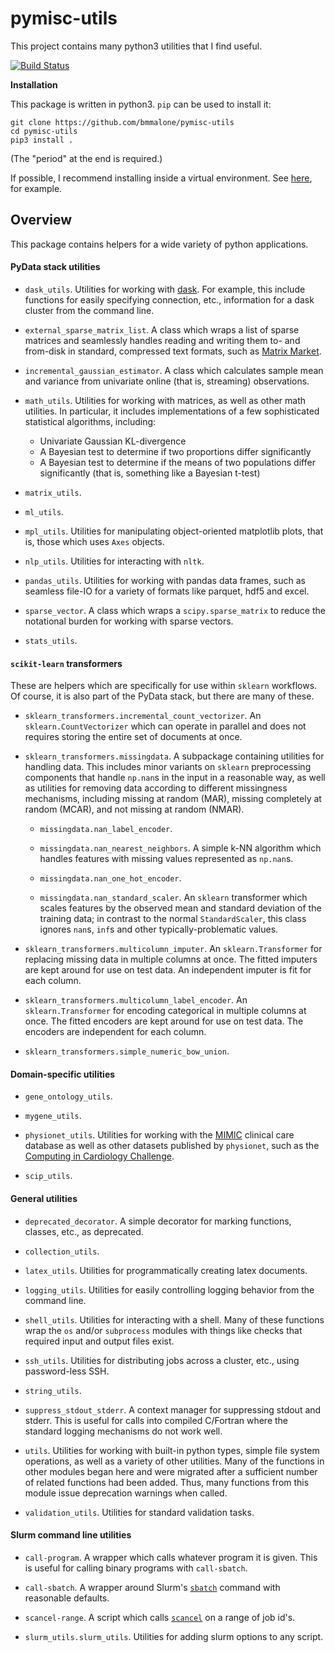 # pymisc-utils
This project contains many python3 utilities that I find useful.

[![Build Status](https://travis-ci.org/bmmalone/pymisc-utils.svg?branch=dev)](https://travis-ci.org/bmmalone/pymisc-utils)

**Installation**

This package is written in python3. `pip` can be used to install it:

```
git clone https://github.com/bmmalone/pymisc-utils
cd pymisc-utils
pip3 install .
```

(The "period" at the end is required.)

If possible, I recommend installing inside a virtual environment. See 
[here](http://www.simononsoftware.com/virtualenv-tutorial-part-2/>), for example.

## Overview

This package contains helpers for a wide variety of python applications.

#### PyData stack utilities

* `dask_utils`. Utilities for working with [dask](https://dask.pydata.org/en/latest/).
    For example, this include functions for easily specifying connection, etc.,
    information for a dask cluster from the command line.
    
* `external_sparse_matrix_list`. A class which wraps a list of sparse matrices
    and seamlessly handles reading and writing them to- and from-disk in
    standard, compressed text formats, such as [Matrix Market](http://math.nist.gov/MatrixMarket/formats.html).

* `incremental_gaussian_estimator`. A class which calculates sample mean and
    variance from univariate online (that is, streaming) observations.

* `math_utils`. Utilities for working with matrices, as well as other
    math utilities. In particular, it includes implementations of a few
    sophisticated statistical algorithms, including:
    
    * Univariate Gaussian KL-divergence
    * A Bayesian test to determine if two proportions differ significantly
    * A Bayesian test to determine if the means of two populations differ
        significantly (that is, something like a Bayesian t-test)
        
* `matrix_utils`.

* `ml_utils`.

* `mpl_utils`. Utilities for manipulating object-oriented matplotlib plots, that
    is, those which uses `Axes` objects.
    
* `nlp_utils`. Utilities for interacting with `nltk`.
    
* `pandas_utils`. Utilities for working with pandas data frames, such as
    seamless file-IO for a variety of formats like parquet, hdf5 and excel.
    
* `sparse_vector`. A class which wraps a `scipy.sparse_matrix` to reduce the
    notational burden for working with sparse vectors.
    
* `stats_utils`.
    
#### `scikit-learn` transformers

These are helpers which are specifically for use within `sklearn` workflows.
Of course, it is also part of the PyData stack, but there are many of these.


* `sklearn_transformers.incremental_count_vectorizer`. An `sklearn.CountVectorizer` which can operate
    in parallel and does not requires storing the entire set of documents at
    once.
        
* `sklearn_transformers.missingdata`. A subpackage containing utilities for handling data. This
    includes minor variants on `sklearn` preprocessing components that handle
    `np.nan`s in the input in a reasonable way, as well as utilities for 
    removing data according to different
    missingness mechanisms, including missing at random (MAR), missing
    completely at random (MCAR), and not missing at random (NMAR).
    
    * `missingdata.nan_label_encoder`.
    
    * `missingdata.nan_nearest_neighbors`. A simple k-NN algorithm which handles features with
        missing values represented as `np.nan`s.
        
    * `missingdata.nan_one_hot_encoder`.
    
    * `missingdata.nan_standard_scaler`. An `sklearn` transformer which scales features by the
        observed mean and standard deviation of the training data; in contrast to
        the normal `StandardScaler`, this class ignores `nan`s, `inf`s and other
        typically-problematic values.
        
* `sklearn_transformers.multicolumn_imputer`. An `sklearn.Transformer` for replacing missing data
    in multiple columns at once. The fitted imputers are kept around for use
    on test data. An independent imputer is fit for each column.
    
* `sklearn_transformers.multicolumn_label_encoder`. An `sklearn.Transformer` for encoding categorical
    in multiple columns at once. The fitted encoders are kept around for use
    on test data. The encoders are independent for each column.
    
* `sklearn_transformers.simple_numeric_bow_union`.
    
#### Domain-specific utilities

* `gene_ontology_utils`.

* `mygene_utils`.

* `physionet_utils`. Utilities for working with the [MIMIC](https://mimic.physionet.org/)
    clinical care database as well as other datasets published by `physionet`,
    such as the [Computing in Cardiology Challenge](https://www.physionet.org/challenge/2012/).
    
* `scip_utils`.

#### General utilities
* `deprecated_decorator`. A simple decorator for marking functions, classes,
    etc., as deprecated.
    
* `collection_utils`.

* `latex_utils`. Utilities for programmatically creating latex documents.

* `logging_utils`. Utilities for easily controlling logging behavior from the
    command line.
    
* `shell_utils`. Utilities for interacting with a shell. Many of these functions
    wrap the `os` and/or `subprocess` modules with things like checks that
    required input and output files exist.
    
* `ssh_utils`. Utilities for distributing jobs across a cluster, etc., using
    password-less SSH.
    
* `string_utils`.
    
* `suppress_stdout_stderr`. A context manager for suppressing stdout and stderr.
    This is useful for calls into compiled C/Fortran where the standard logging
    mechanisms do not work well.

* `utils`. Utilities for working with built-in python types, simple file system
    operations, as well as a variety of other utilities. Many of the functions
    in other modules began here and were migrated after a sufficient number of
    related functions had been added. Thus, many functions from this module
    issue deprecation warnings when called.

* `validation_utils`. Utilities for standard validation tasks.
    
#### Slurm command line utilities

* `call-program`. A wrapper which calls whatever program it is given. This is
    useful for calling binary programs with `call-sbatch`.

* `call-sbatch`. A wrapper around Slurm's [`sbatch`](https://slurm.schedmd.com/sbatch.html)
    command with reasonable defaults.
    
* `scancel-range`. A script which calls [`scancel`](https://slurm.schedmd.com/scancel.html)
    on a range of job id's.
    
* `slurm_utils.slurm_utils`. Utilities for adding slurm options to any script.

